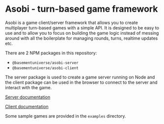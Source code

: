 # Asobi - turn-based game framework

Asobi is a game client/server framework that allows you to create multiplayer turn-based games with a simple API. It is designed to be easy to use and to allow you to focus on building the game logic instead of messing around with all the boilerplate for managing rounds, turns, realtime updates etc.

There are 2 NPM packages in this repository:

- `@basementuniverse/asobi-server`
- `@basementuniverse/asobi-client`

The server package is used to create a game server running on Node and the client package can be used in the browser to connect to the server and interact with the game.

[Server documentation](./server/README.md)

[Client documentation](./client/README.md)

Some sample games are provided in the `examples` directory.
